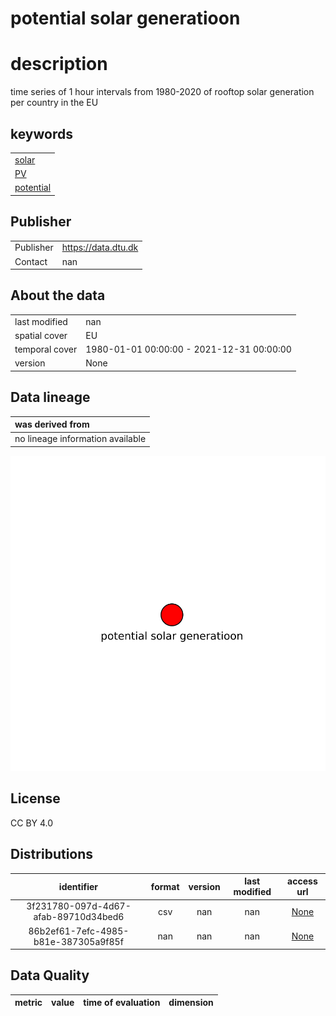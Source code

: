 
potential solar generatioon
===========================

# description
  
time series of 1 hour intervals from 1980-2020 of rooftop solar generation per country in the EU
## keywords

||
| :--- |
|[solar](692e399d-78ff-4e06-88b4-9aa5086c48fa.md)|
|[PV](a3acd9db-fad8-4811-b26b-60b0535780ac.md)|
|[potential](b6c79e59-01c4-49fd-b6da-066fc86e5715.md)|

## Publisher

|||
| :--- | :--- |
|Publisher|https://data.dtu.dk|
|Contact|nan|

## About the data

|||
| :--- | :--- |
|last modified|nan|
|spatial cover|EU|
|temporal cover|1980-01-01 00:00:00 - 2021-12-31 00:00:00|
|version|None|

## Data lineage

|was derived from|
| :--- |
|no lineage information available|
  
![Lineage overview](figures/d2046673-feca-41e3-9f5b-1c3bc6866129_lineage.svg)
## License


CC BY 4.0
## Distributions

|identifier|format|version|last modified|access url|
| :---: | :---: | :---: | :---: | :---: |
|3f231780-097d-4d67-afab-89710d34bed6|csv|nan|nan|[None](None)|
|86b2ef61-7efc-4985-b81e-387305a9f85f|nan|nan|nan|[None](None)|

## Data Quality

|metric|value|time of evaluation|dimension|
| :---: | :---: | :---: | :---: |
